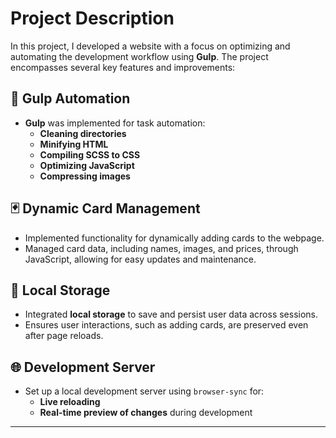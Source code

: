 # Project Description

In this project, I developed a website with a focus on optimizing and automating the development workflow using **Gulp**. The project encompasses several key features and improvements:

## 🚀 Gulp Automation

- **Gulp** was implemented for task automation:
  - **Cleaning directories**
  - **Minifying HTML**
  - **Compiling SCSS to CSS**
  - **Optimizing JavaScript**
  - **Compressing images**

## 🃏 Dynamic Card Management

- Implemented functionality for dynamically adding cards to the webpage.
- Managed card data, including names, images, and prices, through JavaScript, allowing for easy updates and maintenance.

## 💾 Local Storage

- Integrated **local storage** to save and persist user data across sessions.
- Ensures user interactions, such as adding cards, are preserved even after page reloads.

## 🌐 Development Server

- Set up a local development server using `browser-sync` for:
  - **Live reloading**
  - **Real-time preview of changes** during development

---
